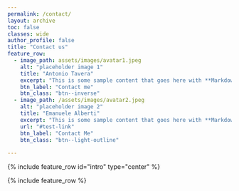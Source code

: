 ```yaml
---
permalink: /contact/
layout: archive
toc: false
classes: wide
author_profile: false
title: "Contact us"
feature_row:
  - image_path: assets/images/avatar1.jpeg
    alt: "placeholder image 1"
    title: "Antonio Tavera"
    excerpt: "This is some sample content that goes here with **Markdown** formatting."
    btn_label: "Contact me"
    btn_class: "btn--inverse"
  - image_path: /assets/images/avatar2.jpeg
    alt: "placeholder image 2"
    title: "Emanuele Alberti"
    excerpt: "This is some sample content that goes here with **Markdown** formatting."
    url: "#test-link"
    btn_label: "Contact Me"
    btn_class: "btn--light-outline"
  
---
```



{% include feature_row id="intro" type="center" %}

{% include feature_row %}